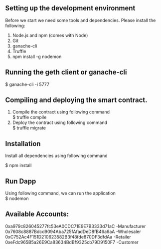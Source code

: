 
## Setting up the development environment 

Before we start we need some tools and dependencies. Please install the following:

1. Node.js and npm (comes with Node)
2. Git
3. ganache-cli 
4. Truffle
5. npm install -g nodemon

## Running the geth client or ganache-cli

$ ganache-cli -i 5777



## Compiling and deploying the smart contract.

1. Compile the contract using following command  <br/>
    $ truffle compile
2. Deploy the contract using following command  <br/>
    $ truffle migrate 




## Installation
Install all dependencies using following command <br />

$ npm install

## Run Dapp
Using following command, we can run the application<br />
$ nodemon

## Available Accounts:
0xa979c826045277fc53eA0CDC71E9E7B3333d71aC -Manufacturer 
0x7608c8887Bdcd9094Aba725fAfadDeD8fB46a6aA -Wholesaler
0xC752Ac4F151D210623582B3f48fde870DF3dfdAa -Retailer
0xeFdc965B5a26E9Ca83634BdBf9325cb79D9150F7 -Customer
